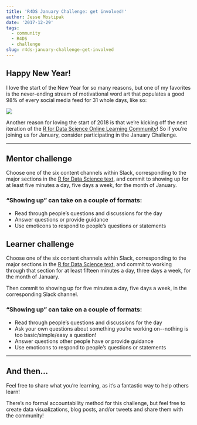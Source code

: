 ```yaml
---
title: 'R4DS January Challenge: get involved!'
author: Jesse Mostipak
date: '2017-12-29'
tags:
  - community
  - R4DS
  - challenge
slug: r4ds-january-challenge-get-involved
---
```


## Happy New Year!
I love the start of the New Year for so many reasons, but one of my favorites is the never-ending stream of motivational word art that populates a good 98% of every social media feed for 31 whole days, like so:  

![](https://i.imgur.com/TGXV5PB.png) 

Another reason for loving the start of 2018 is that we’re kicking off the next iteration of the [R for Data Science Online Learning Community](https://www.jessemaegan.com/post/r4ds-the-next-iteration/)! So if you’re joining us for January, consider participating in the January Challenge.   

***  

## Mentor challenge
Choose one of the six content channels within Slack, corresponding to the major sections in the [R for Data Science text](http://r4ds.had.co.nz/), and commit to showing up for at least five minutes a day, five days a week, for the month of January.

### “Showing up” can take on a couple of formats:

* Read through people’s questions and discussions for the day
* Answer questions or provide guidance
* Use emoticons to respond to people’s questions or statements  

## Learner challenge
Choose one of the six content channels within Slack, corresponding to the major sections in the [R for Data Science text](http://r4ds.had.co.nz/), and commit to working through that section for at least fifteen minutes a day, three days a week, for the month of January.

Then commit to showing up for five minutes a day, five days a week, in the corresponding Slack channel.

### “Showing up” can take on a couple of formats:

* Read through people’s questions and discussions for the day
* Ask your own questions about something you’re working on--nothing is too basic/simple/easy a question!
* Answer questions other people have or provide guidance
* Use emoticons to respond to people’s questions or statements

*** 

## And then…
Feel free to share what you’re learning, as it’s a fantastic way to help others learn!

There’s no formal accountability method for this challenge, but feel free to create data visualizations, blog posts, and/or tweets and share them with the community!
